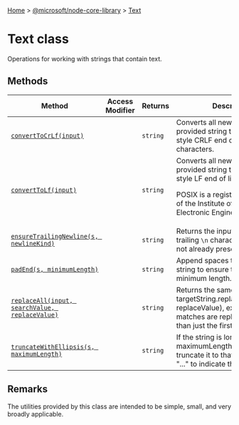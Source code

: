 [Home](./index) &gt; [@microsoft/node-core-library](./node-core-library.md) &gt; [Text](./node-core-library.text.md)

# Text class

Operations for working with strings that contain text.

## Methods

|  Method | Access Modifier | Returns | Description |
|  --- | --- | --- | --- |
|  [`convertToCrLf(input)`](./node-core-library.text.converttocrlf.md) |  | `string` | Converts all newlines in the provided string to use Windows-style CRLF end of line characters. |
|  [`convertToLf(input)`](./node-core-library.text.converttolf.md) |  | `string` | Converts all newlines in the provided string to use POSIX-style LF end of line characters.<p/>POSIX is a registered trademark of the Institute of Electrical and Electronic Engineers, Inc. |
|  [`ensureTrailingNewline(s, newlineKind)`](./node-core-library.text.ensuretrailingnewline.md) |  | `string` | Returns the input string with a trailing `\n` character appended, if not already present. |
|  [`padEnd(s, minimumLength)`](./node-core-library.text.padend.md) |  | `string` | Append spaces to the end of a string to ensure the result has a minimum length. |
|  [`replaceAll(input, searchValue, replaceValue)`](./node-core-library.text.replaceall.md) |  | `string` | Returns the same thing as targetString.replace(searchValue, replaceValue), except that all matches are replaced, rather than just the first match. |
|  [`truncateWithEllipsis(s, maximumLength)`](./node-core-library.text.truncatewithellipsis.md) |  | `string` | If the string is longer than maximumLength characters, truncate it to that length using "..." to indicate the truncation. |

## Remarks

The utilities provided by this class are intended to be simple, small, and very broadly applicable.
